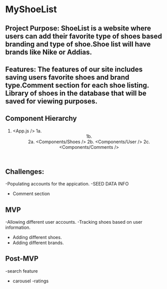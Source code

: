 # MyShoeList
## Project Purpose: ShoeList is a website where users can add their favorite type of shoes based branding and type of shoe.Shoe list will have brands like Nike or Addias.

## Features: The features of our site includes saving users favorite shoes and brand type.Comment section for each shoe listing. Library of shoes in the database  that will be saved for viewing purposes. 

## Component Hierarchy
1. <App.js />
1a. <Header>
1b. <Footer>
2a. <Components/Shoes />
2b. <Components/User />
2c. <Components/Comments />
  
  
  ## Challenges: 
-Populating accounts for the appication.
-SEED DATA INFO
- Comment section 

## MVP 
-Allowing different user accounts.
-Tracking shoes based on user information.
- Adding different shoes.
- Adding different brands.

## Post-MVP 
-search feature
- carousel
-ratings 
